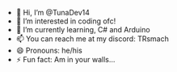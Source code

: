 - 👋 Hi, I’m @TunaDev14
- 👀 I’m interested in coding ofc!
- 🌱 I’m currently learning, C# and Arduino
- 📫 You can reach me at my discord: TRsmach
- 😄 Pronouns: he/his
- ⚡ Fun fact: Am in your walls...

<!---
TunaDev14/TunaDev14 is a ✨ special ✨ repository because its `README.md` (this file) appears on your GitHub profile.
You can click the Preview link to take a look at your changes.
--->
